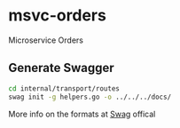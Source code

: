 # msvc-orders

Microservice Orders

## Generate Swagger

```bash
cd internal/transport/routes
swag init -g helpers.go -o ../../../docs/
```

More info on the formats at [Swag](https://github.com/swaggo/swag?tab=readme-ov-file#api-operation) offical
